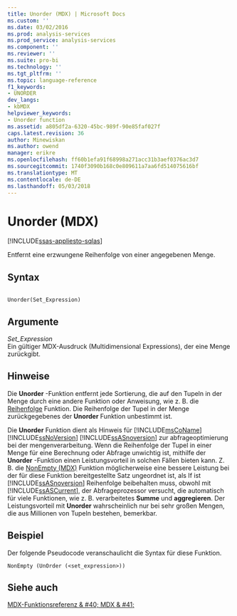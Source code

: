 ```yaml
---
title: Unorder (MDX) | Microsoft Docs
ms.custom: ''
ms.date: 03/02/2016
ms.prod: analysis-services
ms.prod_service: analysis-services
ms.component: ''
ms.reviewer: ''
ms.suite: pro-bi
ms.technology: ''
ms.tgt_pltfrm: ''
ms.topic: language-reference
f1_keywords:
- UNORDER
dev_langs:
- kbMDX
helpviewer_keywords:
- Unorder function
ms.assetid: a805df2a-6320-45bc-989f-90e85faf027f
caps.latest.revision: 36
author: Minewiskan
ms.author: owend
manager: erikre
ms.openlocfilehash: ff60b1efa91f68998a271acc31b3aef0376ac3d7
ms.sourcegitcommit: 1740f3090b168c0e809611a7aa6fd514075616bf
ms.translationtype: MT
ms.contentlocale: de-DE
ms.lasthandoff: 05/03/2018
---
```

# <a name="unorder-mdx"></a>Unorder (MDX)
[!INCLUDE[ssas-appliesto-sqlas](../includes/ssas-appliesto-sqlas.md)]

  Entfernt eine erzwungene Reihenfolge von einer angegebenen Menge.  
  
## <a name="syntax"></a>Syntax  
  
```  
  
Unorder(Set_Expression)   
```  
  
## <a name="arguments"></a>Argumente  
 *Set_Expression*  
 Ein gültiger MDX-Ausdruck (Multidimensional Expressions), der eine Menge zurückgibt.  
  
## <a name="remarks"></a>Hinweise  
 Die **Unorder** -Funktion entfernt jede Sortierung, die auf den Tupeln in der Menge durch eine andere Funktion oder Anweisung, wie z. B. die [Reihenfolge](../mdx/order-mdx.md) Funktion. Die Reihenfolge der Tupel in der Menge zurückgegebenes der **Unorder** Funktion unbestimmt ist.  
  
 Die **Unorder** Funktion dient als Hinweis für [!INCLUDE[msCoName](../includes/msconame-md.md)] [!INCLUDE[ssNoVersion](../includes/ssnoversion-md.md)] [!INCLUDE[ssASnoversion](../includes/ssasnoversion-md.md)] zur abfrageoptimierung bei der mengenverarbeitung. Wenn die Reihenfolge der Tupel in einer Menge für eine Berechnung oder Abfrage unwichtig ist, mithilfe der **Unorder** -Funktion einen Leistungsvorteil in solchen Fällen bieten kann. Z. B. die [NonEmpty (MDX)](../mdx/nonempty-mdx.md) Funktion möglicherweise eine bessere Leistung bei der für diese Funktion bereitgestellte Satz ungeordnet ist, als If ist [!INCLUDE[ssASnoversion](../includes/ssasnoversion-md.md)] Reihenfolge beibehalten muss, obwohl mit [!INCLUDE[ssASCurrent](../includes/ssascurrent-md.md)], der Abfrageprozessor versucht, die automatisch für viele Funktionen, wie z. B. verarbeitetes **Summe** und **aggregieren**. Der Leistungsvorteil mit **Unorder** wahrscheinlich nur bei sehr großen Mengen, die aus Millionen von Tupeln bestehen, bemerkbar.  
  
## <a name="example"></a>Beispiel  
 Der folgende Pseudocode veranschaulicht die Syntax für diese Funktion.  
  
```  
NonEmpty (UnOrder (<set_expression>))  
```  
  
## <a name="see-also"></a>Siehe auch  
 [MDX-Funktionsreferenz & #40; MDX & #41;](../mdx/mdx-function-reference-mdx.md)  
  
  
